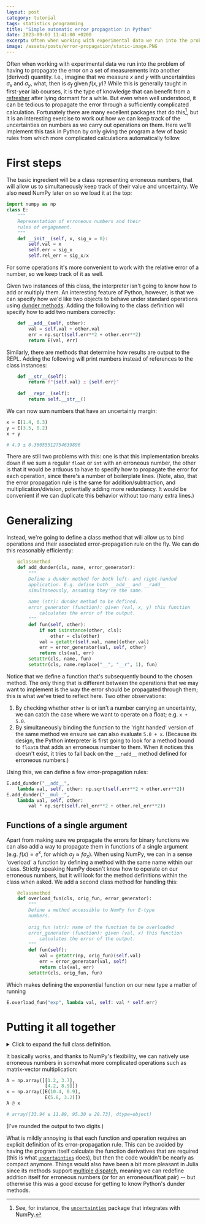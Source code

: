 ```yaml
---
layout: post
category: tutorial
tags: statistics programming
title: "Simple automatic error propagation in Python"
date: 2023-09-03 11:41:00 +0200
excerpt: Often when working with experimental data we run into the problem of having to propagate the uncertainty of a set of measurements into another (derived) quantity. For moderately complicated dependencies, the bookkeeping becomes arduous. By defining some basic rules, we can have a computer do most of the heavy lifting, without invoking any symbolic math.
image: /assets/posts/error-propagation/static-image.PNG
---
```


Often when working with experimental data we run into the problem of having to propagate the error on a set of measurements into another (derived) quantity. I.e., imagine that we measure $x$ and $y$ with uncertainties $\sigma_x$ and $\sigma_y$, what, then is $\sigma_f$ given $f(x,y)$? While this is generally taught in first-year lab courses, it is the type of knowledge that can benefit from a [refresher](https://en.wikipedia.org/wiki/Propagation_of_uncertainty) after lying dormant for a while. But even when well understood, it can be tedious to propagate the error through a sufficiently complicated calculation. Fortunately there are many excellent packages that do this[^1], but it is an interesting exercise to work out how we can keep track of the uncertainties on numbers as we carry out operations on them. Here we'll implement this task in Python by only giving the program a few of basic rules from which more complicated calculations automatically follow.

# First steps
The basic ingredient will be a class representing erroneous numbers, that will allow us to simultaneously keep track of their value and uncertainty. We also need NumPy later on so we load it at the top:

```python
import numpy as np
class E:
    """
    Representation of erroneous numbers and their
    rules of engagement.
    """
    def __init__(self, x, sig_x = 0):
        self.val = x
        self.err = sig_x
        self.rel_err = sig_x/x
```
For some operations it's more convenient to work with the relative error of a number, so we keep track of it as well.

Given two instances of this class, the interpreter isn't going to know how to add or multiply them. An interesting feature of Python, however, is that we can specify how we'd like two objects to behave under standard operations using [dunder methods](https://docs.python.org/3/reference/datamodel.html#emulating-numeric-types). Adding the following to the class definition will specify how to add two numbers correctly:

```python
    def __add__(self, other):
        val = self.val + other.val
        err = np.sqrt(self.err**2 + other.err**2)
        return E(val, err)
```
Similarly, there are methods that determine how results are output to the REPL. Adding the following will print numbers instead of references to the class instances:
```python
    def __str__(self):
        return f"{self.val} ± {self.err}"
    
    def __repr__(self):
        return self.__str__()
```
We can now sum numbers that have an uncertainty margin:
```python
x = E(1.4, 0.3)
y = E(3.5, 0.2)
x + y

# 4.9 ± 0.36055512754639896
```
There are still two problems with this: one is that this implementation breaks down if we sum a regular `float` or `int` with an erroneous number, the other is that it would be arduous to have to specify how to propagate the error for each operation, since there's a number of boilerplate lines. (Note, also, that the error propagation rule is the same for addition/subtraction, and multiplication/division, potentially adding more redundancy. It would be convenient if we can duplicate this behavior without too many extra lines.)

# Generalizing
Instead, we're going to define a class method that will allow us to bind operations and their associated error-propagation rule on the fly. We can do this reasonably efficiently:
```python
    @classmethod
    def add_dunder(cls, name, error_generator):
        """
        Define a dunder method for both left- and right-handed
        application. E.g. define both __add__ and __radd__
        simultaneously, assuming they're the same.
        
        name (str): dunder method to be defined.
        error_generator (function): given (val, x, y) this function
            calculates the error of the output.
        """
        def fun(self, other):
            if not isinstance(other, cls):
                other = cls(other)
            val = getattr(self.val, name)(other.val)
            err = error_generator(val, self, other)
            return cls(val, err)
        setattr(cls, name, fun)
        setattr(cls, name.replace("__", "__r", 1), fun)
```
Notice that we define a function that's subsequently bound to the chosen method. The only thing that is different between the operations that we may want to implement is the way the error should be propagated through them; this is what we've tried to reflect here. Two other observations:
1. By checking whether `other` is or isn't a number carrying an uncertainty, we can catch the case where we want to operate on a float; e.g. `x + 5.0`.
2. By simultaneously binding the function to the 'right handed' version of the same method we ensure we can also evaluate `5.0 + x`. (Because its design, the Python interpreter is first going to look for a method bound to `float`s that adds an erroneous number to them. When it notices this doesn't exist, it tries to fall back on the `__radd__` method defined for erroneous numbers.)

Using this, we can define a few error-propagation rules:
```python
E.add_dunder("__add__",
    lambda val, self, other: np.sqrt(self.err**2 + other.err**2))
E.add_dunder("__mul__",
    lambda val, self, other:
        val * np.sqrt(self.rel_err**2 + other.rel_err**2))
```

## Functions of a single argument
Apart from making sure we propagate the errors for binary functions we can also add a way to propagate them in functions of a single argument (e.g. $f(x) = e^x$, for which $\sigma_f \approx f\sigma_x$). When using NumPy, we can in a sense 'overload' a function by defining a method with the same name within our class. Strictly speaking NumPy doesn't know how to operate on our erroneous numbers, but it will look for the method definitions within the class when asked. We add a second class method for handling this:
```python
    @classmethod
    def overload_fun(cls, orig_fun, error_generator):
        """
        Define a method accessible to NumPy for E-type
        numbers.
        
        orig_fun (str): name of the function to be overloaded
        error_generator (function): given (val, x) this function
            calculates the error of the output.
        """
        def fun(self):
            val = getattr(np, orig_fun)(self.val)
            err = error_generator(val, self)
            return cls(val, err)
        setattr(cls, orig_fun, fun)
```
Which makes defining the exponential function on our new type a matter of running
```python
E.overload_fun("exp", lambda val, self: val * self.err)
```

# Putting it all together
<details>
<summary>Click to expand the full class definition.</summary>
{% highlight python %}
class E():
    """
    Representation of erroneous numbers and their
    rules of engagement.
    """
    def __init__(self, x, sig_x = 0):
        self.val = x
        self.err = sig_x
        self.rel_err = sig_x/x
    
    @classmethod
    def add_dunder(cls, name, error_generator):
        """
        Define a dunder method for both left- and right-handed
        application. E.g. define both __add__ and __radd__
        simultaneously, assuming they're the same.
        
        name (str): dunder method to be defined.
        error_generator (function): given (val, x, y) this function
            calculates the error of the output.
        """
        def fun(self, other):
            if not isinstance(other, cls):
                other = cls(other)
            val = getattr(self.val, name)(other.val)
            err = error_generator(val, self, other)
            return cls(val, err)
        setattr(cls, name, fun)
        setattr(cls, name.replace("__", "__r", 1), fun)
        
    @classmethod
    def overload_fun(cls, orig_fun, error_generator):
        """
        Define a method accessible to NumPy for E-type
        numbers.
        
        orig_fun (str): name of the function to be overloaded
        error_generator (function): given (val, x) this function
            calculates the error of the output.
        """
        def fun(self):
            val = getattr(np, orig_fun)(self.val)
            err = error_generator(val, self)
            return cls(val, err)
        setattr(cls, orig_fun, fun)
        
    def __str__(self):
        return f"{self.val} ± {self.err}"
    
    def __repr__(self):
        return self.__str__()
        
E.add_dunder("__add__",
             lambda val, self, other: np.sqrt(self.err**2 + other.err**2))
E.add_dunder("__sub__", lambda val, self, other: np.sqrt(self.err**2 + other.err**2))
E.add_dunder("__mul__",
             lambda val, self, other:
                 val * np.sqrt(self.rel_err**2 + other.rel_err**2))
E.add_dunder("__truediv__",
             lambda val, self, other:
             val * np.sqrt(self.rel_err**2 + other.rel_err**2))
{% endhighlight %}
</details>
<p></p>

It basically works, and thanks to NumPy's flexibility, we can natively use erroneous numbers in somewhat more complicated operations such as matrix-vector multiplication:
```python
A = np.array([[1.2, 3.7],
              [4.2, 8.9]])
x = np.array([E(10.4, 0.9),
              E(5.8, 3.2)])
A @ x

# array([33.94 ± 11.89, 95.30 ± 28.73], dtype=object)
```
(I've rounded the output to two digits.)

What is mildly annoying is that each function and operation requires an explicit definition of its error-propagation rule. This can be avoided by having the program itself calculate the function derivatives that are required (this is what [`uncertainties`](https://uncertainties-python-package.readthedocs.io/en/latest/) does), but then the code wouldn't be nearly as compact anymore. Things would also have been a bit more pleasant in Julia since its methods support [multiple dispatch](https://docs.julialang.org/en/v1/manual/methods/), meaning we can redefine addition itself for erroneous numbers (or for an erroneous/float pair) -- but otherwise this was a good excuse for getting to know Python's dunder methods.

[^1]: See, for instance, the [`uncertainties`](https://uncertainties-python-package.readthedocs.io/en/latest/) package that integrates with NumPy.
